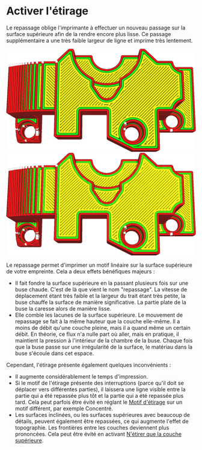 Activer l'étirage
===

Le repassage oblige l'imprimante à effectuer un nouveau passage sur la surface supérieure afin de la rendre encore plus lisse. Ce passage supplémentaire a une très faible largeur de ligne et imprime très lentement.

![Une impression normale, vue de la face supérieure](../../../articles/images/ironing_enabled_disabled.png)
![Avec l'étirage activé, remarquez les fines lignes sur le dessus.](../../../articles/images/ironing_enabled_enabled.png)

Le repassage permet d'imprimer un motif linéaire sur la surface supérieure de votre empreinte. Cela a deux effets bénéfiques majeurs :
* Il fait fondre la surface supérieure en la passant plusieurs fois sur une buse chaude. C'est de là que vient le nom "repassage". La vitesse de déplacement étant très faible et la largeur du trait étant très petite, la buse chauffe la surface de manière significative. La partie plate de la buse la caresse alors de manière lisse.
* Elle comble les lacunes de la surface supérieure. Le mouvement de repassage se fait à la même hauteur que la couche elle-même. Il a moins de débit qu'une couche pleine, mais il a quand même un certain débit. En théorie, ce flux n'a nulle part où aller, mais en pratique, il maintient la pression à l'intérieur de la chambre de la buse. Chaque fois que la buse passe sur une irrégularité de la surface, le matériau dans la buse s'écoule dans cet espace.

Cependant, l'étirage présente également quelques inconvénients :
* Il augmente considérablement le temps d'impression.
* Si le motif de l'étirage présente des interruptions (parce qu'il doit se déplacer vers différentes parties), il laissera une ligne visible entre la partie qui a été repassée plus tôt et la partie qui a été repassée plus tard. Cela peut parfois être évité en réglant le [Motif d'étirage](./ironing_pattern.md) sur un motif différent, par exemple Concentré.
* Les surfaces inclinées, ou les surfaces supérieures avec beaucoup de détails, peuvent également être repassées, ce qui augmente l'effet de topographie. Les frontières entre les couches deviennent plus prononcées. Cela peut être évité en activant [N'étirer que la couche supérieure](./ironing_only_highest_layer.md).


